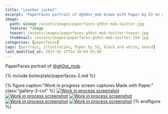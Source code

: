 ```yaml
---
title: "Leather jacket"
excerpt: "PaperFaces portrait of @gh0st_mob drawn with Paper by 53 on an iPad."
image: 
  path: &image /assets/images/paperfaces-gh0st-mob-twitter.jpg 
  feature: *image
  teaser: /assets/images/paperfaces-gh0st-mob-twitter-teaser.jpg
  thumbnail: /assets/images/paperfaces-gh0st-mob-twitter-150.jpg
categories: [paperfaces]
tags: [portrait, illustration, Paper by 53, black and white, beard]
last_modified_at: 2017-01-17T14:36:09-05:00
---
```


PaperFaces portrait of [@gh0st_mob](https://twitter.com/gh0st_mob).

{% include boilerplate/paperfaces-2.md %}

{% figure caption:"Work in progress screen captures Made with Paper." class:"gallery-3-col" %}
[![Work in process screenshot](/assets/images/paperfaces-gh0st-mob-process-1-600.jpg)](/assets/images/paperfaces-gh0st-mob-process-1-lg.jpg)
[![Work in process screenshot](/assets/images/paperfaces-gh0st-mob-process-2-600.jpg)](/assets/images/paperfaces-gh0st-mob-process-2-lg.jpg)
[![Work in process screenshot](/assets/images/paperfaces-gh0st-mob-process-3-600.jpg)](/assets/images/paperfaces-gh0st-mob-process-3-lg.jpg)
[![Work in process screenshot](/assets/images/paperfaces-gh0st-mob-process-4-600.jpg)](/assets/images/paperfaces-gh0st-mob-process-4-lg.jpg)
[![Work in process screenshot](/assets/images/paperfaces-gh0st-mob-process-5-600.jpg)](/assets/images/paperfaces-gh0st-mob-process-5-lg.jpg)
{% endfigure %}
